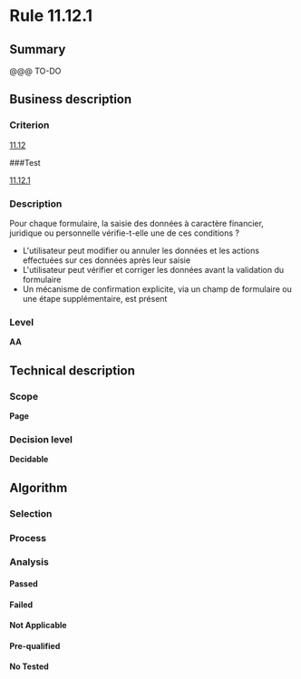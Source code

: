 # Rule 11.12.1

## Summary

@@@ TO-DO

## Business description

### Criterion

[11.12](http://references.modernisation.gouv.fr/sites/default/files/RGAA3_RC2-1/referentiel_technique.htm#crit-11-12)

###Test

[11.12.1](http://references.modernisation.gouv.fr/sites/default/files/RGAA3_RC2-1/referentiel_technique.htm#test-11-12-1)

### Description

Pour chaque formulaire, la saisie des donn&eacute;es &agrave; caract&egrave;re financier, juridique ou personnelle v&eacute;rifie-t-elle une de ces conditions ? 
 
 *  L'utilisateur peut modifier ou annuler les donn&eacute;es et les actions effectu&eacute;es sur ces donn&eacute;es apr&egrave;s leur saisie 
 *  L'utilisateur peut v&eacute;rifier et corriger les donn&eacute;es avant la validation du formulaire 
 *  Un m&eacute;canisme de confirmation explicite, via un champ de formulaire ou une &eacute;tape suppl&eacute;mentaire, est pr&eacute;sent 


### Level

**AA**

## Technical description

### Scope

**Page**

### Decision level

**Decidable**

## Algorithm

### Selection

### Process

### Analysis

#### Passed

#### Failed

#### Not Applicable

#### Pre-qualified

#### No Tested 






